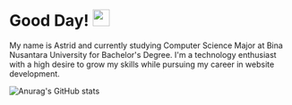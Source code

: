 # Good Day! <img src="https://raw.githubusercontent.com/MartinHeinz/MartinHeinz/master/wave.gif" width="30px">
My name is Astrid and currently studying Computer Science Major at Bina Nusantara University for Bachelor's Degree. I'm a technology enthusiast with a high desire to grow my skills while pursuing my career in website development.


![Anurag's GitHub stats](https://github-readme-stats.vercel.app/api?username=astriddwrn&show_icons=true&theme=radical)
